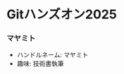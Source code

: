 # Gitハンズオン2025

<!--このファイルを編集してadd, commit, pushなどの操作をしてみよう！ -->
<!-- 内容は自由に編集してOK！ -->

### マヤミト

- ハンドルネーム: マヤミト
- 趣味: 技術書執筆
